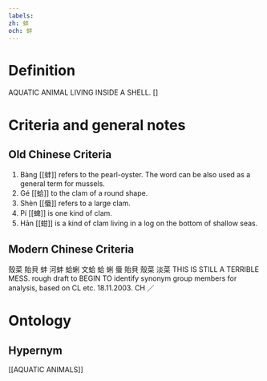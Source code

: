 ```yaml
---
labels: 
zh: 蚌
och: 蚌
---
```


# Definition
AQUATIC ANIMAL LIVING INSIDE A SHELL. []
# Criteria and general notes
## Old Chinese Criteria
1. Bàng [[蚌]] refers to the pearl-oyster. The word can be also used as a general term for mussels.
2. Gé [[蛤]] to the clam of a round shape.
3. Shèn [[蜃]] refers to a large clam.
4. Pí [[蜱]] is one kind of clam.
5. Hān [[蚶]] is a kind of clam living in a log on the bottom of shallow seas.
## Modern Chinese Criteria
殼菜
貽貝
蚌
河蚌
蛤蜊
文蛤
蛤
蜊
蜃
貽貝
殼菜
淡菜
THIS IS STILL A TERRIBLE MESS.
rough draft to BEGIN TO identify synonym group members for analysis, based on CL etc. 18.11.2003. CH ／
# Ontology

## Hypernym
[[AQUATIC ANIMALS]]